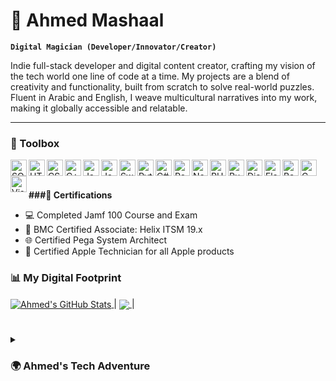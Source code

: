 # 🥋 Ahmed Mashaal

**`Digital Magician (Developer/Innovator/Creator)`**

Indie full-stack developer and digital content creator, crafting my vision of the tech world one line of code at a time. My projects are a blend of creativity and functionality, built from scratch to solve real-world puzzles. Fluent in Arabic and English, I weave multicultural narratives into my work, making it globally accessible and relatable.

   <p align="left">
      <!-- Icons for social media and GitHub stats can be added here -->
   </p>

---

### 🧰 Toolbox

<img align="left" alt="SQL" width="26px" src="https://cdn.jsdelivr.net/gh/devicons/devicon/icons/mysql/mysql-original-wordmark.svg" />
<img align="left" alt="HTML" width="26px" src="https://cdn.jsdelivr.net/gh/devicons/devicon/icons/html5/html5-original-wordmark.svg" />
<img align="left" alt="CSS" width="26px" src="https://cdn.jsdelivr.net/gh/devicons/devicon/icons/css3/css3-original-wordmark.svg" />
<img align="left" alt="C++" width="26px" src="https://cdn.jsdelivr.net/gh/devicons/devicon/icons/cplusplus/cplusplus-original.svg" />
<img align="left" alt="Java" width="26px" src="https://cdn.jsdelivr.net/gh/devicons/devicon/icons/java/java-original-wordmark.svg" />
<img align="left" alt="JavaScript" width="26px" src="https://cdn.jsdelivr.net/gh/devicons/devicon/icons/javascript/javascript-original.svg" />
<img align="left" alt="Swift" width="26px" src="https://cdn.jsdelivr.net/gh/devicons/devicon/icons/swift/swift-original-wordmark.svg" />
<img align="left" alt="Python" width="26px" src="https://cdn.jsdelivr.net/gh/devicons/devicon/icons/python/python-original-wordmark.svg" />
<img align="left" alt="C#" width="26px" src="https://cdn.jsdelivr.net/gh/devicons/devicon/icons/csharp/csharp-original.svg" />
<img align="left" alt="React" width="26px" src="https://cdn.jsdelivr.net/gh/devicons/devicon/icons/react/react-original-wordmark.svg" />
<img align="left" alt="Node.js" width="26px" src="https://cdn.jsdelivr.net/gh/devicons/devicon/icons/nodejs/nodejs-original-wordmark.svg" />
<img align="left" alt="PHP" width="26px" src="https://cdn.jsdelivr.net/gh/devicons/devicon/icons/php/php-original.svg" />
<img align="left" alt="Ruby" width="26px" src="https://cdn.jsdelivr.net/gh/devicons/devicon/icons/ruby/ruby-original-wordmark.svg" />
<img align="left" alt="Django" width="26px" src="https://cdn.jsdelivr.net/gh/devicons/devicon/icons/django/django-original.svg" />
<img align="left" alt="Flask" width="26px" src="https://cdn.jsdelivr.net/gh/devicons/devicon/icons/flask/flask-original-wordmark.svg" />
<img align="left" alt="Bash" width="26px" src="https://cdn.jsdelivr.net/gh/devicons/devicon/icons/bash/bash-original.svg" />
<img align="left" alt="C" width="26px" src="https://cdn.jsdelivr.net/gh/devicons/devicon/icons/c/c-original.svg" />
<img align="left" alt="Visual Basic" width="26px" src="https://cdn.jsdelivr.net/gh/devicons/devicon/icons/dot-net/dot-net-original.svg" />
<br />
<br />

**###🏅 Certifications**
- 💻 Completed Jamf 100 Course and Exam
- 🔧 BMC Certified Associate: Helix ITSM 19.x
- 🌐 Certified Pega System Architect
- 🍏 Certified Apple Technician for all Apple products

### 📊 My Digital Footprint
<a href="https://github.com/anuraghazra/github-readme-stats">
  <img align="center" src="https://github-readme-stats.vercel.app/api?username=mashal99&show_icons=true&include_all_commits=true&theme=buefy&hide_border=true" alt="Ahmed's GitHub Stats" />
</a> |
<a href="https://github.com/anuraghazra/github-readme-stats">
  <img align="center" src="https://github-readme-stats.vercel.app/api/top-langs/?username=mashal99&layout=compact&theme=buefy&hide_border=true" />
</a> |

#

<details>
 <summary><h3>🌍 Ahmed's Tech Adventure</h3></summary>
Born in Egypt and raised in Oman, my life's been a vibrant mix of cultures, each as colorful and diverse as a bag of jellybeans. I'm Ahmed, a tech enthusiast with a flair for the creative and the analytical!

Fast-forward to the USA, where my tech journey took a leap. I've been buzzing around Rutgers and UCC, diving into research projects that meld computer science with real-world conundrums. Think of me as a digital detective, unearthing clues in the code and piecing together puzzles in programming.

But wait, there's more! High school wasn't just about hitting the books for me. I rocked out in a musical band, dribbled in soccer, and scored in basketball. Oh, and did I mention the black belt in Shotokan karate? Yeah, I can kick it both in the dojo and in the debugger!

These experiences aren't just hobbies; they're the threads that weave my unique story. Each melody, match, and martial arts move has shaped my approach to technology and teamwork.

So, here I am, coding my way through challenges, collaborating on innovative solutions, and always ready to learn something new. Whether it's a complex algorithm or a power chord, I'm all in. Let's make some tech magic happen!

</details>

<!-- Links to Ahmed's website or social media -->
[website]: # (Your website link)
